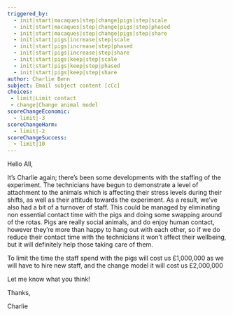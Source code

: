 ```yaml
---
triggered_by:
  - init|start|macaques|step|change|pigs|step|scale
  - init|start|macaques|step|change|pigs|step|phased
  - init|start|macaques|step|change|pigs|step|share
  - init|start|pigs|increase|step|scale
  - init|start|pigs|increase|step|phased
  - init|start|pigs|increase|step|share
  - init|start|pigs|keep|step|scale
  - init|start|pigs|keep|step|phased
  - init|start|pigs|keep|step|share
author: Charlie Benn
subject: Email subject content [cCc]
choices:
 - limit|Limit contact
 - change|Change animal model
scoreChangeEconomic:
  - limit|-3
scoreChangeHarm:
  - limit|-2
scoreChangeSuccess:
  - limit|10
---
```

Hello All,

It’s Charlie again; there’s been some developments with the staffing of the experiment. The technicians have begun to demonstrate a level of attachment to the animals which is affecting their stress levels during their shifts, as well as their attitude towards the experiment. As a result, we’ve also had a bit of a turnover of staff. This could be managed by eliminating non essential contact time with the pigs and doing some swapping around of the rotas. Pigs are really social animals, and do enjoy human contact, however they’re more than happy to hang out with each other, so if we do reduce their contact time with the technicians it won’t affect their wellbeing, but it will definitely help those taking care of them.

To limit the time the staff spend with the pigs will cost us £1,000,000 as we will have to hire new staff, and the change model it will cost us £2,000,000

Let me know what you think! 

Thanks,

Charlie
